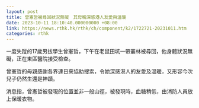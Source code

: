 ```yaml
---
layout: post
title: 曾憲哲被尋回狀況無礙　其母稱深感港人友愛與溫暖
date: 2023-10-11 18:10:40.000000000 +08:00
link: https://news.rthk.hk/rthk/ch/component/k2/1722721-20231011.htm
categories: rthk
---
```


一度失蹤的17歲男拔學生曾憲哲，下午在老鼠田坑一帶叢林被尋回，他身體狀況無礙，正在東區醫院接受檢查。

曾憲哲的母親感謝各界連日來協助搜索，令她深感港人的友愛及溫暖，又形容今次兒子仍然生還是神蹟。

消息指，曾憲哲被發現的位置並非一般山徑，被發現時，血糖稍低，由消防人員放上保暖衣物。
